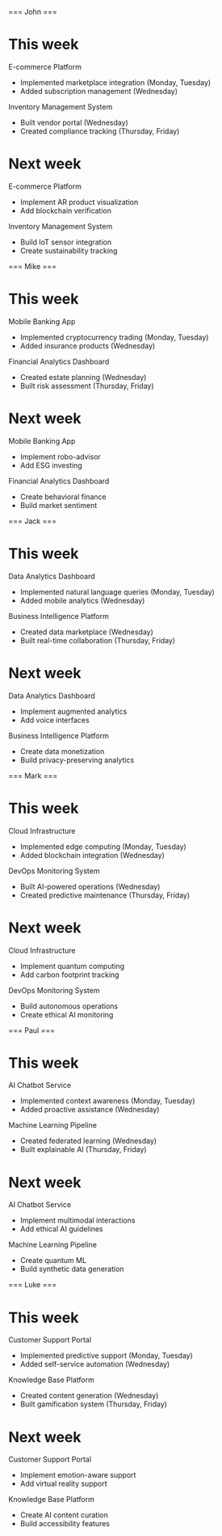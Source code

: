 === John ===

# This week

E-commerce Platform
- Implemented marketplace integration (Monday, Tuesday)
- Added subscription management (Wednesday)

Inventory Management System
- Built vendor portal (Wednesday)
- Created compliance tracking (Thursday, Friday)

# Next week

E-commerce Platform
- Implement AR product visualization
- Add blockchain verification

Inventory Management System
- Build IoT sensor integration
- Create sustainability tracking

=== Mike ===

# This week

Mobile Banking App
- Implemented cryptocurrency trading (Monday, Tuesday)
- Added insurance products (Wednesday)

Financial Analytics Dashboard
- Created estate planning (Wednesday)
- Built risk assessment (Thursday, Friday)

# Next week

Mobile Banking App
- Implement robo-advisor
- Add ESG investing

Financial Analytics Dashboard
- Create behavioral finance
- Build market sentiment

=== Jack ===

# This week

Data Analytics Dashboard
- Implemented natural language queries (Monday, Tuesday)
- Added mobile analytics (Wednesday)

Business Intelligence Platform
- Created data marketplace (Wednesday)
- Built real-time collaboration (Thursday, Friday)

# Next week

Data Analytics Dashboard
- Implement augmented analytics
- Add voice interfaces

Business Intelligence Platform
- Create data monetization
- Build privacy-preserving analytics

=== Mark ===

# This week

Cloud Infrastructure
- Implemented edge computing (Monday, Tuesday)
- Added blockchain integration (Wednesday)

DevOps Monitoring System
- Built AI-powered operations (Wednesday)
- Created predictive maintenance (Thursday, Friday)

# Next week

Cloud Infrastructure
- Implement quantum computing
- Add carbon footprint tracking

DevOps Monitoring System
- Build autonomous operations
- Create ethical AI monitoring

=== Paul ===

# This week

AI Chatbot Service
- Implemented context awareness (Monday, Tuesday)
- Added proactive assistance (Wednesday)

Machine Learning Pipeline
- Created federated learning (Wednesday)
- Built explainable AI (Thursday, Friday)

# Next week

AI Chatbot Service
- Implement multimodal interactions
- Add ethical AI guidelines

Machine Learning Pipeline
- Create quantum ML
- Build synthetic data generation

=== Luke ===

# This week

Customer Support Portal
- Implemented predictive support (Monday, Tuesday)
- Added self-service automation (Wednesday)

Knowledge Base Platform
- Created content generation (Wednesday)
- Built gamification system (Thursday, Friday)

# Next week

Customer Support Portal
- Implement emotion-aware support
- Add virtual reality support

Knowledge Base Platform
- Create AI content curation
- Build accessibility features
